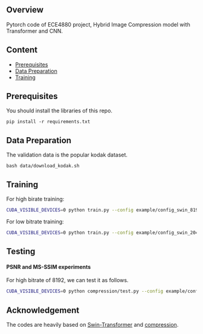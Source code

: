 
## Overview
Pytorch code of ECE4880 project, Hybrid Image Compression model with Transformer and CNN.


## Content

- [Prerequisites](#prerequisites)
- [Data Preparation](#data-preparation)
- [Training](#training)

## Prerequisites

You should install the libraries of this repo.

```
pip install -r requirements.txt
```

## Data Preparation

The validation data is the popular kodak dataset.
```
bash data/download_kodak.sh
```

## Training

For high birate training:

```bash
CUDA_VISIBLE_DEVICES=0 python train.py --config example/config_swin_8192.json -n name --train training_set_path --val Kodak_path --pretrain pretrain_path
```

For low bitrate training:

```bash
CUDA_VISIBLE_DEVICES=0 python train.py --config example/config_swin_2048.json -n name --train training_set_path --val Kodak_path --pretrain pretrained_model_path
```



## Testing

#### PSNR and MS-SSIM experiments 

For high bitrate of 8192, we can test it as follows.

```bash
CUDA_VISIBLE_DEVICES=0 python compression/test.py --config example/config_swin_8192.json -n name -t kodak -p pretained_model_path  --val Kodak_path
```




## Acknowledgement
The codes are heavily based on [Swin-Transformer](https://github.com/microsoft/Swin-Transformer) and [compression](https://github.com/liujiaheng/compression).


